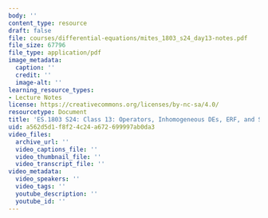 ```yaml
---
body: ''
content_type: resource
draft: false
file: courses/differential-equations/mites_1803_s24_day13-notes.pdf
file_size: 67796
file_type: application/pdf
image_metadata:
  caption: ''
  credit: ''
  image-alt: ''
learning_resource_types:
- Lecture Notes
license: https://creativecommons.org/licenses/by-nc-sa/4.0/
resourcetype: Document
title: 'ES.1803 S24: Class 13: Operators, Inhomogeneous DEs, ERF, and SRF'
uid: a562d5d1-f8f2-4c24-a672-699997ab0da3
video_files:
  archive_url: ''
  video_captions_file: ''
  video_thumbnail_file: ''
  video_transcript_file: ''
video_metadata:
  video_speakers: ''
  video_tags: ''
  youtube_description: ''
  youtube_id: ''
---
```

